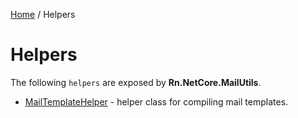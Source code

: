 [Home](/README.md) / Helpers

# Helpers
The following `helpers` are exposed by **Rn.NetCore.MailUtils**.

- [MailTemplateHelper](/docs/helpers/MailTemplateHelper.md) - helper class for compiling mail templates.
